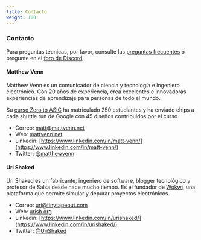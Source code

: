 ```yaml
---
title: Contacto
weight: 100
---
```


### Contacto

Para preguntas técnicas, por favor, consulte las [preguntas frecuentes](/faq) o pregunte en el [foro de Discord](/discord).

#### Matthew Venn

Matthew Venn es un comunicador de ciencia y tecnología e ingeniero electrónico. Con 20 años de experiencia, crea excelentes e innovadoras experiencias de aprendizaje para personas de todo el mundo.

Su [curso Zero to ASIC](https://www.zerotoasiccourse.com) ha matriculado 250 estudiantes y ha enviado chips a cada shuttle run de Google con 45 diseños contribuidos por el curso.

* Correo: matt@mattvenn.net
* Web: [mattvenn.net](https://mattvenn.net)
* Linkedin: [https://www.linkedin.com/in/matt-venn/](https://www.linkedin.com/in/matt-venn/) 
* Twitter: [@matthewvenn](https://twitter.com/matthewvenn)

#### Uri Shaked

Uri Shaked es un fabricante, ingeniero de software, blogger tecnológico y profesor de Salsa desde hace mucho tiempo. Es el fundador de [Wokwi](https://wokwi.com/), una plataforma que permite simular y depurar proyectos electrónicos.

* Correo: uri@tinytapeout.com
* Web: [urish.org](https://urish.org)
* Linkedin: [https://www.linkedin.com/in/urishaked/](https://www.linkedin.com/in/urishaked/)
* Twitter: [@UriShaked](https://twitter.com/urishaked)